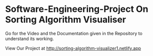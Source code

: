 # Software-Engineering-Project On Sorting Algorithm Visualiser
Go for the Video and the Documentation  given in the Repository to understand its working.

View Our Project at http://sorting-algorithm-visualizer1.netlify.app
